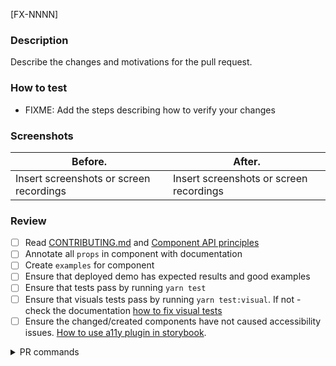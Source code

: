 [FX-NNNN]

### Description

Describe the changes and motivations for the pull request.

### How to test

- FIXME: Add the steps describing how to verify your changes

### Screenshots

| Before.                                 | After.                                  |
| --------------------------------------- | --------------------------------------- |
| Insert screenshots or screen recordings | Insert screenshots or screen recordings |

### Review

- [ ] Read [CONTRIBUTING.md](https://github.com/toptal/picasso/blob/master/CONTRIBUTING.md) and [Component API principles](https://github.com/toptal/picasso/blob/master/docs/api-principles.md)
- [ ] Annotate all `props` in component with documentation
- [ ] Create `examples` for component
- [ ] Ensure that deployed demo has expected results and good examples
- [ ] Ensure that tests pass by running `yarn test`
- [ ] Ensure that visuals tests pass by running `yarn test:visual`. If not - check the documentation [how to fix visual tests](https://github.com/toptal/picasso/blob/master/docs/contribution/visual-testing.md#fixing-broken-visual-tests-inside-a-pr)
- [ ] Ensure the changed/created components have not caused accessibility issues. [How to use a11y plugin in storybook](https://github.com/toptal/picasso/blob/master/docs/contribution/a11y.md).

<details>
<summary>PR commands</summary>
<br />

List of available commands:

- `@toptal-bot run test:visual` or `@toptal-bot run visual` - Run visual tests
- `@toptal-bot run deploy:documentation` - Deploy documentation
- `@toptal-bot run package:alpha-release` - Release alpha version

</details>
